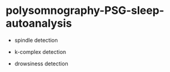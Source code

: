 # polysomnography-PSG-sleep-autoanalysis 

* spindle detection

 


* k-complex detection 




* drowsiness detection

